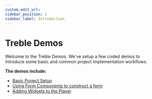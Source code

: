 ```yaml
---
custom_edit_url:
sidebar_position: 1
sidebar_label: Introduction
---
```


# Treble Demos

Welcome to the Treble Demos. We've setup a few coded demos to introduce some basic and common project implementation workflows.

**The demos include:**

- [Basic Project Setup]('/../basic-setup.md')
- [Using Form Components to construct a form]('/../building-a-form.md')
- [Adding Widgets to the Player]('/../using-widgets.md')
